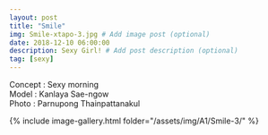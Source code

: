 ```yaml
---
layout: post
title: "Smile"
img: Smile-xtapo-3.jpg # Add image post (optional)
date: 2018-12-10 06:00:00
description: Sexy Girl! # Add post description (optional)
tag: [sexy]
---
```

Concept : Sexy morning  
Model : Kanlaya Sae-ngow  
Photo : Parnupong Thainpattanakul  

{% include image-gallery.html folder="/assets/img/A1/Smile-3/" %}
